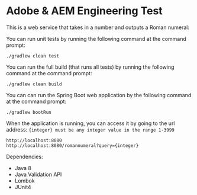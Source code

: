 # Adobe & AEM Engineering Test
This is a web service that takes in a number and outputs a Roman numeral:

You can run unit tests by running the following command at the command prompt:

    ./gradlew clean test

You can run the full build (that runs all tests) by running the following command at the command prompt:

    ./gradlew clean build

You can can run the Spring Boot web application by the following command at the command prompt:

    ./gradlew bootRun
    
When the application is running, you can access it by going to the url address:
```{integer} must be any integer value in the range 1-3999```

    http://localhost:8080
    http://localhost:8080/romannumeral?query={integer}
 
Dependencies:
- Java 8
- Java Validation API
- Lombok
- JUnit4
